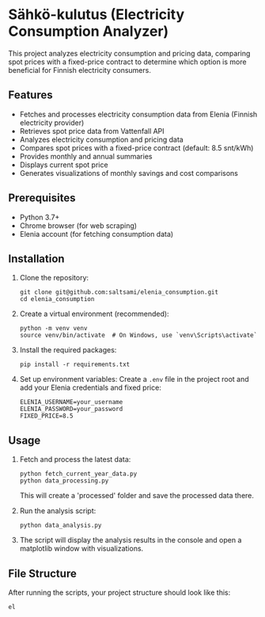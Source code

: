 # Sähkö-kulutus (Electricity Consumption Analyzer)

This project analyzes electricity consumption and pricing data, comparing spot prices with a fixed-price contract to determine which option is more beneficial for Finnish electricity consumers.

## Features

- Fetches and processes electricity consumption data from Elenia (Finnish electricity provider)
- Retrieves spot price data from Vattenfall API
- Analyzes electricity consumption and pricing data
- Compares spot prices with a fixed-price contract (default: 8.5 snt/kWh)
- Provides monthly and annual summaries
- Displays current spot price
- Generates visualizations of monthly savings and cost comparisons

## Prerequisites

- Python 3.7+
- Chrome browser (for web scraping)
- Elenia account (for fetching consumption data)

## Installation

1. Clone the repository:
   ```
   git clone git@github.com:saltsami/elenia_consumption.git
   cd elenia_consumption
   ```

2. Create a virtual environment (recommended):
   ```
   python -m venv venv
   source venv/bin/activate  # On Windows, use `venv\Scripts\activate`
   ```

3. Install the required packages:
   ```
   pip install -r requirements.txt
   ```

4. Set up environment variables:
   Create a `.env` file in the project root and add your Elenia credentials and fixed price:
   ```
   ELENIA_USERNAME=your_username
   ELENIA_PASSWORD=your_password
   FIXED_PRICE=8.5
   ```

## Usage

1. Fetch and process the latest data:
   ```
   python fetch_current_year_data.py
   python data_processing.py
   ```
   This will create a 'processed' folder and save the processed data there.

2. Run the analysis script:
   ```
   python data_analysis.py
   ```

3. The script will display the analysis results in the console and open a matplotlib window with visualizations.

## File Structure

After running the scripts, your project structure should look like this:

```
el